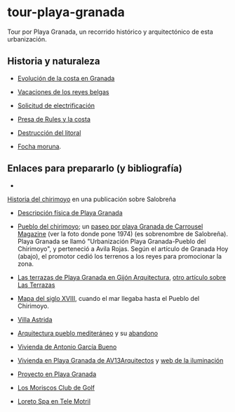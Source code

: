 # tour-playa-granada

Tour por Playa Granada, un recorrido histórico y arquitectónico de esta urbanización.


## Historia y naturaleza

*  [Evolución de la costa en Granada](https://books.google.es/books?id=hRlSAQAAQBAJ&pg=PA47&dq=%22playa+granada%22&hl=es&sa=X&ved=0ahUKEwipl9vvtsrjAhVRBGMBHaEBAuUQ6AEIKTAA#v=onepage&q=%22playa%20granada%22&f=false)
  
*  [Vacaciones de los reyes belgas](http://www.pedrocheenlared.es/doc/_anfora1969.pdf)
  
*  [Solicitud de electrificación](https://www.boe.es/boe/dias/1972/12/01/pdfs/A21462-21462.pdf)
  
*  [Presa de Rules y la costa](https://www.motrildigital.com/la-presa-rules-impide-la-regeneracion-natural-las-playas-la-costa/)
  
* [Destrucción del litoral](https://www.motrildigital.com/buxus-la-destruccion-del-litoral/) 
  
*
  [Focha moruna](https://telemotril.com/el-proyecto-de-reintroduccion-de-la-focha-moruna-en-la-charca-de-suarez-gana-el-premio-ciudad-sostenible/).

## Enlaces para prepararlo (y bibliografía)

*
[Historia del chirimoyo](https://issuu.com/salobrenaturismo/docs/senderos_de_salobre__a_fondo_crema_) en
una publicación sobre Salobreña

* [Descripción física de Playa Granada](http://www.motril.es/index.php?id=666)
*
  [Pueblo del chirimoyo](http://mirablogdegranada.blogspot.com/2014/08/playa-granada-urbanizacion-pueblo-del.html);
  un
  [paseo por playa Granada de Carrousel Magazine](http://carrouselmagazine.blogspot.com/2013/08/paseo-por-playa-granada.html) (ver
  la foto donde pone 1974) (es sobrenombre de Salobreña). Playa
  Granada se llamó "Urbanización Playa Granada-Pueblo del Chirimoyo",
  y perteneció a Avila Rojas. Según el artículo de Granada Hoy
  (abajo), el promotor cedió los terrenos a los reyes para promocionar
  la zona. 
  
*
  [Las terrazas de Playa Granada en Gijón Arquitectura](http://www.gijonarquitectura.com/las_terrazas_de_playa_granada.html),
  [otro artículo sobre Las Terrazas](https://www.plazatio.com/es/proyecto/urbanizacion-las-terrazas-de-playa-granada-2)
  
* [Mapa del siglo XVIII](http://hera.ugr.es/tesisugr/21930132.pdf),
  cuando el mar llegaba hasta el Pueblo del Chirimoyo.

*  [Villa Astrida](https://www.granadahoy.com/granada/Villa-Astrida-queda-epoca-dorada_0_709429403.html)
  
 
* [Arquitectura pueblo mediteráneo](https://www.diariosur.es/economia/vivienda/201704/07/arquitectura-20170406222212.html) y
  su [abandono](https://tasaciones.cbre.es/noticias-de-tasaciones/que-esta-pasando-en-el-mercado-residencial-de-la-costa-del-sol/)

*  [Vivienda de Antonio García Bueno](https://www.antoniogarciabueno.com/vivienda-en-playa-granada.html)
  
*
  [Vivienda en Playa Granada de AV13Arquitectos](http://www.av13arquitectos.es/casa-playa-granada.html) y
  [web de la iluminación](https://www.biglighting.es/proyectos/vivienda-en-playa-granada/)
  
* [Proyecto en Playa Granada](https://acota2-arquitectura-y-gestion-slp.business.site/posts/2729283919631364674?hl=es)

*
  [Los Moriscos Club de Golf](http://www.juntadeandalucia.es/turismoycomercio/publicaciones/143334969_Cap10.pdf)
  
* [Loreto Spa en Tele Motril](https://twitter.com/OleajeGranada/status/336796344792518656) 


